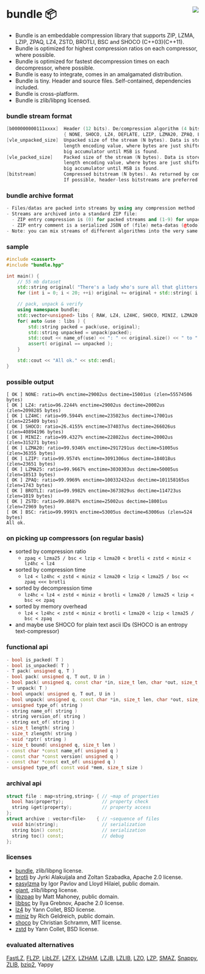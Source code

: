 # bundle :package: <a href="https://travis-ci.org/r-lyeh/bundle"><img src="https://api.travis-ci.org/r-lyeh/bundle.svg?branch=master" align="right" /></a>

- Bundle is an embeddable compression library that supports ZIP, LZMA, LZIP, ZPAQ, LZ4, ZSTD, BROTLI, BSC and SHOCO (C++03)(C++11).
- Bundle is optimized for highest compression ratios on each compressor, where possible.
- Bundle is optimized for fastest decompression times on each decompressor, where possible.
- Bundle is easy to integrate, comes in an amalgamated distribution.
- Bundle is tiny. Header and source files. Self-contained, dependencies included.
- Bundle is cross-platform.
- Bundle is zlib/libpng licensed.

### bundle stream format
```c++
[b000000000111xxxx]  Header (12 bits). De/compression algorithm (4 bits)
                     { NONE, SHOCO, LZ4, DEFLATE, LZIP, LZMA20, ZPAQ, LZ4HC, BROTLI, ZSTD, LZMA25, BSC }.
[vle_unpacked_size]  Unpacked size of the stream (N bytes). Data is stored in a variable
                     length encoding value, where bytes are just shifted and added into a
                     big accumulator until MSB is found.
[vle_packed_size]    Packed size of the stream (N bytes). Data is stored in a variable
                     length encoding value, where bytes are just shifted and added into a
                     big accumulator until MSB is found.
[bitstream]          Compressed bitstream (N bytes). As returned by compressor.
                     If possible, header-less bitstreams are preferred.
```

### bundle archive format
```c++
- Files/datas are packed into streams by using any compression method (see above)
- Streams are archived into a standard ZIP file:
  - ZIP entry compression is (0) for packed streams and (1-9) for unpacked streams.
  - ZIP entry comment is a serialized JSON of (file) meta-datas (@todo).
- Note: you can mix streams of different algorithms into the very same ZIP archive.
```

### sample
```c++
#include <cassert>
#include "bundle.hpp"

int main() {
    // 55 mb dataset
    std::string original( "There's a lady who's sure all that glitters is gold" );
    for (int i = 0; i < 20; ++i) original += original + std::string( i + 1, 32 + i );

    // pack, unpack & verify
    using namespace bundle;
    std::vector<unsigned> libs { RAW, LZ4, LZ4HC, SHOCO, MINIZ, LZMA20, LZIP, LZMA25, ZPAQ, BROTLI, ZSTD, BSC };
    for( auto &use : libs ) {
        std::string packed = pack(use, original);
        std::string unpacked = unpack(packed);
        std::cout << name_of(use) << ": " << original.size() << " to " << packed.size() << " bytes" << std::endl;
        assert( original == unpacked );
    }

    std::cout << "All ok." << std::endl;
}
```

### possible output
```
[ OK ] NONE: ratio=0% enctime=29002us dectime=15001us (zlen=55574506 bytes)
[ OK ] LZ4: ratio=96.2244% enctime=29002us dectime=20002us (zlen=2098285 bytes)
[ OK ] LZ4HC: ratio=99.5944% enctime=235023us dectime=17001us (zlen=225409 bytes)
[ OK ] SHOCO: ratio=26.4155% enctime=374037us dectime=266026us (zlen=40894196 bytes)
[ OK ] MINIZ: ratio=99.4327% enctime=228022us dectime=20002us (zlen=315271 bytes)
[ OK ] LZMA20: ratio=99.9346% enctime=2917291us dectime=51005us (zlen=36355 bytes)
[ OK ] LZIP: ratio=99.9574% enctime=3091306us dectime=184018us (zlen=23651 bytes)
[ OK ] LZMA25: ratio=99.9667% enctime=3030303us dectime=50005us (zlen=18513 bytes)
[ OK ] ZPAQ: ratio=99.9969% enctime=100332432us dectime=101158165us (zlen=1743 bytes)
[ OK ] BROTLI: ratio=99.9982% enctime=3673829us dectime=114723us (zlen=1019 bytes)
[ OK ] ZSTD: ratio=99.8687% enctime=25002us dectime=18001us (zlen=72969 bytes)
[ OK ] BSC: ratio=99.9991% enctime=53005us dectime=63006us (zlen=524 bytes)
All ok.
```

### on picking up compressors (on regular basis)
- sorted by compression ratio
  - `zpaq < lzma25 / bsc < lzip < lzma20 < brotli < zstd < miniz < lz4hc < lz4`
- sorted by compression time
  - `lz4 < lz4hc < zstd < miniz < lzma20 < lzip < lzma25 / bsc << zpaq <<< brotli`
- sorted by decompression time
  - `lz4hc < lz4 < zstd < miniz < brotli < lzma20 / lzma25 < lzip < bsc << zpaq`
- sorted by memory overhead
  - `lz4 < lz4hc < zstd < miniz < brotli < lzma20 < lzip < lzma25 / bsc < zpaq`
- and maybe use SHOCO for plain text ascii IDs (SHOCO is an entropy text-compressor)

### functional api
```c++
- bool is_packed( T )
- bool is_unpacked( T )
- T pack( unsigned q, T )
- bool pack( unsigned q, T out, U in )
- bool pack( unsigned q, const char *in, size_t len, char *out, size_t &zlen )
- T unpack( T )
- bool unpack( unsigned q, T out, U in )
- bool unpack( unsigned q, const char *in, size_t len, char *out, size_t &zlen )
- unsigned type_of( string )
- string name_of( string )
- string version_of( string )
- string ext_of( string )
- size_t length( string )
- size_t zlength( string )
- void *zptr( string )
- size_t bound( unsigned q, size_t len )
- const char *const name_of( unsigned q )
- const char *const version( unsigned q )
- const char *const ext_of( unsigned q )
- unsigned type_of( const void *mem, size_t size )
```

### archival api
```c++
struct file : map<string,string> { // ~map of properties
  bool has(property);              // property check
  string &get(property);           // property access
};
struct archive : vector<file>    { // ~sequence of files
  void bin(string);                // serialization
  string bin() const;              // serialization
  string toc() const;              // debug
};
```

### licenses
- [bundle](https://github.com/r-lyeh/bundle), zlib/libpng license.
- [brotli](https://github.com/google/brotli) by Jyrki Alakuijala and Zoltan Szabadka, Apache 2.0 license.
- [easylzma](https://github.com/lloyd/easylzma) by Igor Pavlov and Lloyd Hilaiel, public domain.
- [giant](https://githhub.com/r-lyeh/giant), zlib/libpng license.
- [libzpaq](https://github.com/zpaq/zpaq) by Matt Mahoney, public domain.
- [libbsc](https://github.com/IlyaGrebnov/libbsc) by Ilya Grebnov, Apache 2.0 license.
- [lz4](https://github.com/Cyan4973/lz4) by Yann Collet, BSD license.
- [miniz](https://code.google.com/p/miniz/) by Rich Geldreich, public domain.
- [shoco](https://github.com/Ed-von-Schleck/shoco) by Christian Schramm, MIT license.
- [zstd](https://github.com/Cyan4973/zstd) by Yann Collet, BSD license.

### evaluated alternatives
[FastLZ](http://fastlz.org/), [FLZP](http://cs.fit.edu/~mmahoney/compression/#flzp), [LibLZF](http://freshmeat.net/projects/liblzf), [LZFX](https://code.google.com/p/lzfx/), [LZHAM](https://code.google.com/p/lzham/), [LZJB](http://en.wikipedia.org/wiki/LZJB), [LZLIB](http://www.nongnu.org/lzip/lzlib.html), [LZO](http://www.oberhumer.com/opensource/lzo/), [LZP](http://www.cbloom.com/src/index_lz.html), [SMAZ](https://github.com/antirez/smaz), [Snappy](https://code.google.com/p/snappy/), [ZLIB](http://www.zlib.net/), [bzip2](http://www.bzip2.org/), Yappy
